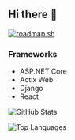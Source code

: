 ## Hi there 👋

[![roadmap.sh](https://roadmap.sh/card/wide/668ac0a0501413692bca1c9b?variant=dark)](https://roadmap.sh)

### Frameworks
- ASP.NET Core
- Actix Web
- Django
- React

![GitHub Stats](https://github-readme-stats.vercel.app/api?username=borelli28&show_icons=true&theme=dark)

![Top Languages](https://github-readme-stats.vercel.app/api/top-langs/?username=borelli28&layout=compact&theme=dark)

